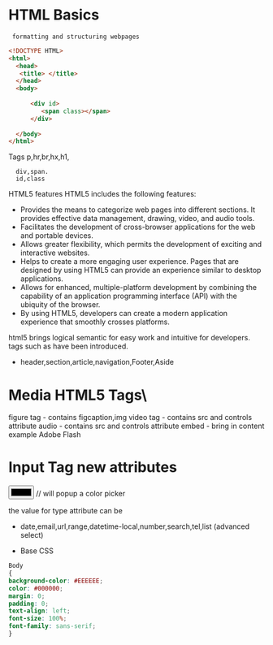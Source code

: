  # HTML Basics
     formatting and structuring webpages
     
```html
<!DOCTYPE HTML>
<html>
  <head>
   <title> </title>
  </head>
  <body>
      
      <div id>
         <span class></span>
      </div>
   
  </body>
</html>
```

 Tags
      p,hr,br,hx,h1,
      
      div,span.  
      id,class
      
      
HTML5 features
HTML5 includes the following features:

- Provides the means to categorize web pages into different sections. It provides effective data management, drawing, video, and audio tools.
- Facilitates the development of cross-browser applications for the web and portable devices.
- Allows greater flexibility, which permits the development of exciting and interactive websites.
- Helps to create a more engaging user experience. Pages that are designed by using HTML5 can provide an experience similar to desktop applications.
- Allows for enhanced, multiple-platform development by combining the capability of an application programming interface (API) with the ubiquity of the browser.
- By using HTML5, developers can create a modern application experience that smoothly crosses platforms.

html5 brings logical semantic for easy work and intuitive for developers.
tags such as have been introduced.
- header,section,article,navigation,Footer,Aside

# Media HTML5 Tags\
figure tag - contains figcaption,img
video tag - contains src and controls attribute
audio - contains src and controls attribute
embed - bring in content example Adobe Flash

# Input Tag new attributes
<input type="color"> // will popup a color picker

the value for type attribute can be 
- date,email,url,range,datetime-local,number,search,tel,list (advanced select)

- Base CSS
```css
Body
{
background-color: #EEEEEE;
color: #000000;
margin: 0;
padding: 0;
text-align: left;
font-size: 100%;
font-family: sans-serif;
}
```
